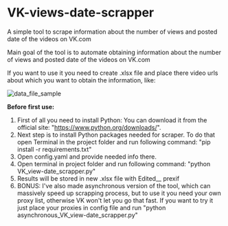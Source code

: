 # VK-views-date-scrapper
A simple tool to scrape information about the number of views and posted date of the videos on VK.com

Main goal of the tool is to automate obtaining information about the number of views and posted date of the videos on VK.com

If you want to use it you need to create .xlsx file and place there video urls about which you want to obtain the information, like: 

![data_file_sample](https://user-images.githubusercontent.com/45539133/184718555-9c53f098-24f6-4a6a-9ab0-8586e72d2fe0.jpg)

<b>Before first use:</b>
1) First of all you need to install Python:
    You can download it from the official site: "https://www.python.org/downloads/".
2) Next step is to install Python packages needed for scraper. To do that open Terminal in the project folder and run following command:
    "pip install -r requirements.txt"
3) Open config.yaml and provide needed info there.
4) Open terminal in project folder and run following command:
    "python VK_view-date_scrapper.py"
5) Results will be stored in new .xlsx file with Edited__ prexif
6) BONUS:
    I've also made 
    asynchronous version of the tool, which can massively speed up scrapping process, but to use it you need your own proxy list, otherwise VK won't let       you go that fast. If you want to try it just place your proxies in config file and run "python asynchronous_VK_view-date_scrapper.py"
